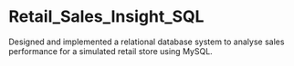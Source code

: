# Retail_Sales_Insight_SQL
Designed and implemented a relational database system to analyse sales performance for a simulated retail store using MySQL.

